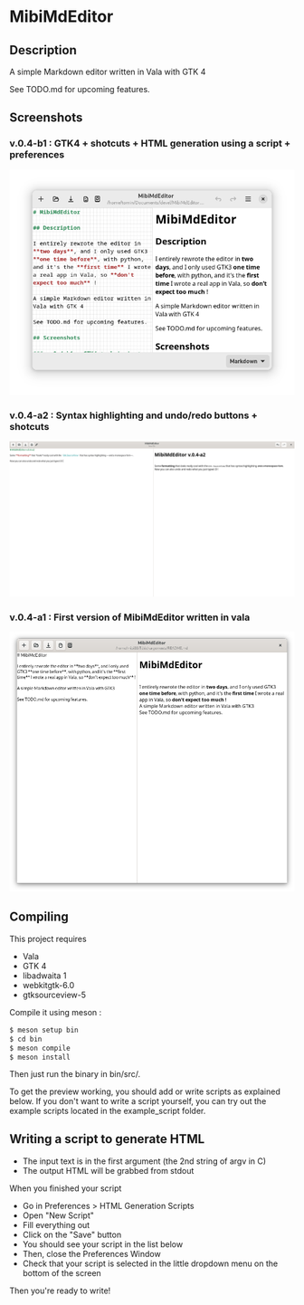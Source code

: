 # MibiMdEditor

## Description

A simple Markdown editor written in Vala with GTK 4

See TODO.md for upcoming features.

## Screenshots

### v.0.4-b1 : GTK4 + shotcuts + HTML generation using a script + preferences

![v.0.4-b1](screenshots/mibimdeditor_v04b1.png)

### v.0.4-a2 : Syntax highlighting and undo/redo buttons + shotcuts

![v.0.4-a2](screenshots/mibimdeditor_v04a2.png)

### v.0.4-a1 : First version of MibiMdEditor written in vala

![v.0.4-a1](screenshots/mibimdeditor_v04a1.png)

## Compiling

This project requires

* Vala
* GTK 4
* libadwaita 1
* webkitgtk-6.0
* gtksourceview-5

Compile it using meson :

```
$ meson setup bin
$ cd bin
$ meson compile
$ meson install
```

Then just run the binary in bin/src/.

To get the preview working, you should add or write scripts as explained below. If you don't want to write a script yourself, you can try out the example scripts located in the example_script folder.

## Writing a script to generate HTML

* The input text is in the first argument (the 2nd string of argv in C)
* The output HTML will be grabbed from stdout

When you finished your script

* Go in Preferences > HTML Generation Scripts
* Open "New Script"
* Fill everything out
* Click on the "Save" button
* You should see your script in the list below
* Then, close the Preferences Window
* Check that your script is selected in the little dropdown menu on the bottom of the screen

Then you're ready to write!
